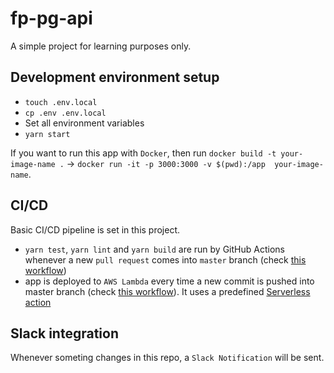 # fp-pg-api
A simple project for learning purposes only.

## Development environment setup
- `touch .env.local`
- `cp .env .env.local`
- Set all environment variables
- `yarn start`

If you want to run this app with `Docker`, then run `docker build -t your-image-name .` -> `docker run -it -p 3000:3000 -v $(pwd):/app  your-image-name`.

## CI/CD

Basic CI/CD pipeline is set in this project.
- `yarn test`, `yarn lint` and `yarn build` are run by GitHub Actions whenever a new `pull request` comes into `master` branch (check [this workflow](./.github/workflows/integrate.yml))
- app is deployed to `AWS Lambda` every time a new commit is pushed into master branch (check [this workflow](./.github/workflows/deploy.yml)). It uses a predefined [Serverless action](https://github.com/marketplace/actions/serverless)

## Slack integration

Whenever someting changes in this repo, a `Slack Notification` will be sent.
